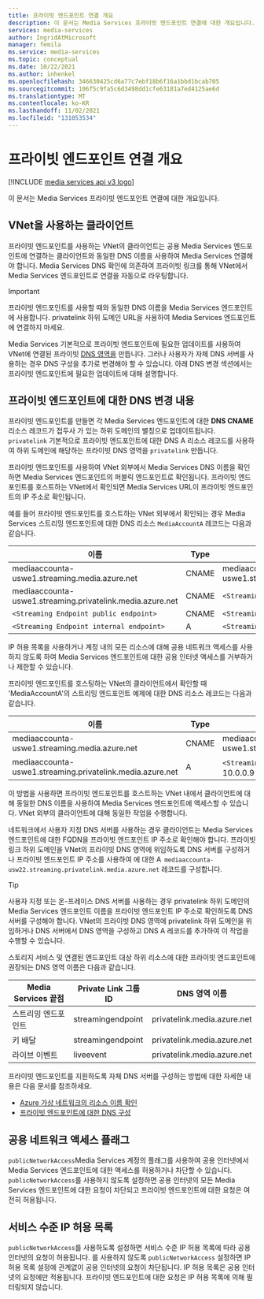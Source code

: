 ```yaml
---
title: 프라이빗 엔드포인트 연결 개요
description: 이 문서는 Media Services 프라이빗 엔드포인트 연결에 대한 개요입니다.
services: media-services
author: IngridAtMicrosoft
manager: femila
ms.service: media-services
ms.topic: conceptual
ms.date: 10/22/2021
ms.author: inhenkel
ms.openlocfilehash: 346630425cd6a77c7ebf18b6f16a1bbd1bcab705
ms.sourcegitcommit: 106f5c9fa5c6d3498dd1cfe63181a7ed4125ae6d
ms.translationtype: MT
ms.contentlocale: ko-KR
ms.lasthandoff: 11/02/2021
ms.locfileid: "131053534"
---
```

# <a name="private-endpoint-connections-overview"></a>프라이빗 엔드포인트 연결 개요

[!INCLUDE [media services api v3 logo](./includes/v3-hr.md)]

이 문서는 Media Services 프라이빗 엔드포인트 연결에 대한 개요입니다.

## <a name="clients-using-vnet"></a>VNet을 사용하는 클라이언트

프라이빗 엔드포인트를 사용하는 VNet의 클라이언트는 공용 Media Services 엔드포인트에 연결하는 클라이언트와 동일한 DNS 이름을 사용하여 Media Services 연결해야 합니다. Media Services DNS 확인에 의존하여 프라이빗 링크를 통해 VNet에서 Media Services 엔드포인트로 연결을 자동으로 라우팅합니다.

> [!IMPORTANT]
> 프라이빗 엔드포인트를 사용할 때와 동일한 DNS 이름을 Media Services 엔드포인트에 사용합니다. privatelink 하위 도메인 URL을 사용하여 Media Services 엔드포인트에 연결하지 마세요.

Media Services 기본적으로 프라이빗 엔드포인트에 필요한 업데이트를 사용하여 VNet에 연결된 프라이빗 [DNS 영역을](/dns/private-dns-overview) 만듭니다. 그러나 사용자가 자체 DNS 서버를 사용하는 경우 DNS 구성을 추가로 변경해야 할 수 있습니다. 아래 DNS 변경 섹션에서는 프라이빗 엔드포인트에 필요한 업데이트에 대해 설명합니다.

## <a name="dns-changes-for-private-endpoints"></a>프라이빗 엔드포인트에 대한 DNS 변경 내용

프라이빗 엔드포인트를 만들면 각 Media Services 엔드포인트에 대한 **DNS CNAME** 리소스 레코드가 접두사 가 있는 하위 도메인의 별칭으로 업데이트됩니다. `privatelink` 기본적으로 프라이빗 엔드포인트에 대한 DNS A 리소스 레코드를 사용하여 하위 도메인에 해당하는 프라이빗 DNS 영역을 `privatelink` 만듭니다.

프라이빗 엔드포인트를 사용하여 VNet 외부에서 Media Services DNS 이름을 확인하면 Media Services 엔드포인트의 퍼블릭 엔드포인트로 확인됩니다. 프라이빗 엔드포인트를 호스트하는 VNet에서 확인되면 Media Services URL이 프라이빗 엔드포인트의 IP 주소로 확인됩니다.

예를 들어 프라이빗 엔드포인트를 호스트하는 VNet 외부에서 확인되는 경우 Media Services 스트리밍 엔드포인트에 대한 DNS 리소스 `MediaAccountA` 레코드는 다음과 같습니다.

| 이름 | Type | 값 |
| ---- | ---- | ----- |
| mediaaccounta-uswe1.streaming.media.azure.net | CNAME | mediaaccounta-uswe1.streaming.privatelink.media.azure.net |
|mediaaccounta-uswe1.streaming.privatelink.media.azure.net | CNAME | `<Streaming Endpoint public endpoint>` |
| `<Streaming Endpoint public endpoint>` | CNAME | `<Streaming Endpoint internal endpoint>` |
| `<Streaming Endpoint internal endpoint>` | A | `<Streaming Endpoint public IP address>` |

IP 허용 목록을 사용하거나 계정 내의 모든 리소스에 대해 공용 네트워크 액세스를 사용하지 않도록 하여 Media Services 엔드포인트에 대한 공용 인터넷 액세스를 거부하거나 제한할 수 있습니다.

프라이빗 엔드포인트를 호스팅하는 VNet의 클라이언트에서 확인할 때 'MediaAccountA'의 스트리밍 엔드포인트 예제에 대한 DNS 리소스 레코드는 다음과 같습니다.

| 이름 | Type | 값 |
| ---- | ---- | ----- |
| mediaaccounta-uswe1.streaming.media.azure.net | CNAME | mediaaccounta-uswe1.streaming.privatelink.media.azure.net |
|mediaaccounta-uswe1.streaming.privatelink.media.azure.net | A | `<Streaming Endpoint public endpoint>`, 예: " 10.0.0.9 |

이 방법을 사용하면 프라이빗 엔드포인트를 호스트하는 VNet 내에서 클라이언트에 대해 동일한 DNS 이름을 사용하여 Media Services 엔드포인트에 액세스할 수 있습니다. VNet 외부의 클라이언트에 대해 동일한 작업을 수행합니다.

네트워크에서 사용자 지정 DNS 서버를 사용하는 경우 클라이언트는 Media Services 엔드포인트에 대한 FQDN을 프라이빗 엔드포인트 IP 주소로 확인해야 합니다. 프라이빗 링크 하위 도메인을 VNet의 프라이빗 DNS 영역에 위임하도록 DNS 서버를 구성하거나 프라이빗 엔드포인트 IP 주소를 사용하여 에 대한 A  `mediaaccounta-usw22.streaming.privatelink.media.azure.net` 레코드를 구성합니다.

> [!TIP]
> 사용자 지정 또는 온-프레미스 DNS 서버를 사용하는 경우 privatelink 하위 도메인의 Media Services 엔드포인트 이름을 프라이빗 엔드포인트 IP 주소로 확인하도록 DNS 서버를 구성해야 합니다. VNet의 프라이빗 DNS 영역에 privatelink 하위 도메인을 위임하거나 DNS 서버에서 DNS 영역을 구성하고 DNS A 레코드를 추가하여 이 작업을 수행할 수 있습니다.

스토리지 서비스 및 연결된 엔드포인트 대상 하위 리소스에 대한 프라이빗 엔드포인트에 권장되는 DNS 영역 이름은 다음과 같습니다.

| Media Services 끝점 | Private Link 그룹 ID | DNS 영역 이름 |
| ----------------------- | --------------------- | ------------- |
| 스트리밍 엔드포인트 | streamingendpoint | privatelink.media.azure.net |
| 키 배달 | streamingendpoint | privatelink.media.azure.net |
| 라이브 이벤트 | liveevent | privatelink.media.azure.net |

프라이빗 엔드포인트를 지원하도록 자체 DNS 서버를 구성하는 방법에 대한 자세한 내용은 다음 문서를 참조하세요.

- [Azure 가상 네트워크의 리소스 이름 확인](/virtual-network/virtual-networks-name-resolution-for-vms-and-role-instances#name-resolution-that-uses-your-own-dns-server)
- [프라이빗 엔드포인트에 대한 DNS 구성](/private-link/private-endpoint-overview#dns-configuration)

## <a name="public-network-access-flag"></a>공용 네트워크 액세스 플래그

`publicNetworkAccess`Media Services 계정의 플래그를 사용하여 공용 인터넷에서 Media Services 엔드포인트에 대한 액세스를 허용하거나 차단할 수 있습니다. `publicNetworkAccess`를 사용하지 않도록 설정하면 공용 인터넷의 모든 Media Services 엔드포인트에 대한 요청이 차단되고 프라이빗 엔드포인트에 대한 요청은 여전히 허용됩니다.  

## <a name="service-level-ip-allowlists"></a>서비스 수준 IP 허용 목록

`publicNetworkAccess`를 사용하도록 설정하면 서비스 수준 IP 허용 목록에 따라 공용 인터넷의 요청이 허용됩니다. 를 사용하지 않도록 `publicNetworkAccess` 설정하면 IP 허용 목록 설정에 관계없이 공용 인터넷의 요청이 차단됩니다. IP 허용 목록은 공용 인터넷의 요청에만 적용됩니다. 프라이빗 엔드포인트에 대한 요청은 IP 허용 목록에 의해 필터링되지 않습니다.
